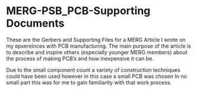 # MERG-PSB_PCB-Supporting Documents

These are the Gerbers and Supporting Files for a MERG Article I wrote on my epxereinces with PCB manufacturing.
The main purpose of the article is to describe and inspire others (especially younger MERG members) about the process of making PCB’s and how inexpensive it can be.  

Due to the small component count a variety of construction techniques could have been used however in this case a small PCB was chosen
In no small part this was for me to gain familiarity with that work process. 

